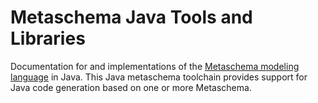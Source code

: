# Metaschema Java Tools and Libraries

Documentation for and implementations of the [Metaschema modeling language](https://github.com/usnistgov/metaschema) in Java. This Java metaschema toolchain provides support for Java code generation based on one or more Metaschema.
